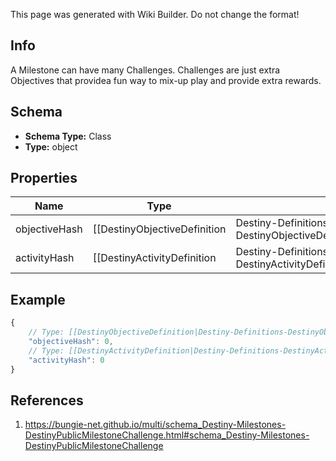 <span class="wiki-builder">This page was generated with Wiki Builder. Do not change the format!</span>

## Info
A Milestone can have many Challenges.  Challenges are just extra Objectives that providea fun way to mix-up play and provide extra rewards.

## Schema
* **Schema Type:** Class
* **Type:** object

## Properties
Name | Type | Description
---- | ---- | -----------
objectiveHash | [[DestinyObjectiveDefinition|Destiny-Definitions-DestinyObjectiveDefinition]]:ManifestDefinition:integer:uint32 | The objective for the Challenge, which should have human-readable data about whatneeds to be done to accomplish the objective.  Use this hash to look up the DestinyObjectiveDefinition.
activityHash | [[DestinyActivityDefinition|Destiny-Definitions-DestinyActivityDefinition]]:ManifestDefinition:integer:uint32:nullable | IF the Objective is related to a specific Activity, this will be that activity's hash.Use it to look up the DestinyActivityDefinition for additional data to show.

## Example
```javascript
{
    // Type: [[DestinyObjectiveDefinition|Destiny-Definitions-DestinyObjectiveDefinition]]:ManifestDefinition:integer:uint32
    "objectiveHash": 0,
    // Type: [[DestinyActivityDefinition|Destiny-Definitions-DestinyActivityDefinition]]:ManifestDefinition:integer:uint32:nullable
    "activityHash": 0
}

```

## References
1. https://bungie-net.github.io/multi/schema_Destiny-Milestones-DestinyPublicMilestoneChallenge.html#schema_Destiny-Milestones-DestinyPublicMilestoneChallenge
